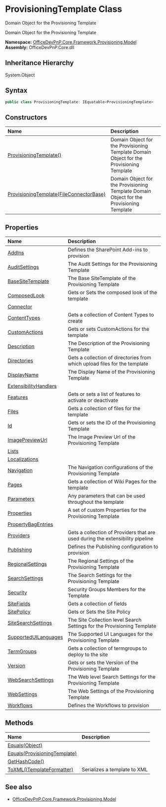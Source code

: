 # ProvisioningTemplate Class
 Domain Object for the Provisioning Template 

 Domain Object for the Provisioning Template   

**Namespace:** [OfficeDevPnP.Core.Framework.Provisioning.Model](OfficeDevPnP.Core.Framework.Provisioning.Model.md)  
**Assembly:** OfficeDevPnP.Core.dll  
## Inheritance Hierarchy
System.Object  
## Syntax
```C#
public class ProvisioningTemplate: IEquatable<ProvisioningTemplate>
```
## Constructors
|**Name**|**Description**|
|:-----|:-----|
| [ProvisioningTemplate()](OfficeDevPnP.Core.Framework.Provisioning.Model.ProvisioningTemplate.ctor1.md) |  Domain Object for the Provisioning Template Domain Object for the Provisioning Template 
| [ProvisioningTemplate(FileConnectorBase)](OfficeDevPnP.Core.Framework.Provisioning.Model.ProvisioningTemplate.ctor2.md) |  Domain Object for the Provisioning Template Domain Object for the Provisioning Template 
## Properties
|**Name**|**Description**|
|:-----|:-----|
| [AddIns](OfficeDevPnP.Core.Framework.Provisioning.Model.ProvisioningTemplate.AddIns.md) | Defines the SharePoint Add-ins to provision
| [AuditSettings](OfficeDevPnP.Core.Framework.Provisioning.Model.ProvisioningTemplate.AuditSettings.md) | The Audit Settings for the Provisioning Template
| [BaseSiteTemplate](OfficeDevPnP.Core.Framework.Provisioning.Model.ProvisioningTemplate.BaseSiteTemplate.md) | The Base SiteTemplate of the Provisioning Template
| [ComposedLook](OfficeDevPnP.Core.Framework.Provisioning.Model.ProvisioningTemplate.ComposedLook.md) | Gets or Sets the composed look of the template
| [Connector](OfficeDevPnP.Core.Framework.Provisioning.Model.ProvisioningTemplate.Connector.md) | 
| [ContentTypes](OfficeDevPnP.Core.Framework.Provisioning.Model.ProvisioningTemplate.ContentTypes.md) | Gets a collection of Content Types to create
| [CustomActions](OfficeDevPnP.Core.Framework.Provisioning.Model.ProvisioningTemplate.CustomActions.md) | Gets or sets CustomActions for the template
| [Description](OfficeDevPnP.Core.Framework.Provisioning.Model.ProvisioningTemplate.Description.md) | The Description of the Provisioning Template
| [Directories](OfficeDevPnP.Core.Framework.Provisioning.Model.ProvisioningTemplate.Directories.md) | Gets a collection of directories from which upload files for the template
| [DisplayName](OfficeDevPnP.Core.Framework.Provisioning.Model.ProvisioningTemplate.DisplayName.md) | The Display Name of the Provisioning Template
| [ExtensibilityHandlers](OfficeDevPnP.Core.Framework.Provisioning.Model.ProvisioningTemplate.ExtensibilityHandlers.md) | 
| [Features](OfficeDevPnP.Core.Framework.Provisioning.Model.ProvisioningTemplate.Features.md) | Gets or sets a list of features to activate or deactivate
| [Files](OfficeDevPnP.Core.Framework.Provisioning.Model.ProvisioningTemplate.Files.md) | Gets a collection of files for the template
| [Id](OfficeDevPnP.Core.Framework.Provisioning.Model.ProvisioningTemplate.Id.md) | Gets or sets the ID of the Provisioning Template
| [ImagePreviewUrl](OfficeDevPnP.Core.Framework.Provisioning.Model.ProvisioningTemplate.ImagePreviewUrl.md) | The Image Preview Url of the Provisioning Template
| [Lists](OfficeDevPnP.Core.Framework.Provisioning.Model.ProvisioningTemplate.Lists.md) | 
| [Localizations](OfficeDevPnP.Core.Framework.Provisioning.Model.ProvisioningTemplate.Localizations.md) | 
| [Navigation](OfficeDevPnP.Core.Framework.Provisioning.Model.ProvisioningTemplate.Navigation.md) | The Navigation configurations of the Provisioning Template
| [Pages](OfficeDevPnP.Core.Framework.Provisioning.Model.ProvisioningTemplate.Pages.md) | Gets a collection of Wiki Pages for the template
| [Parameters](OfficeDevPnP.Core.Framework.Provisioning.Model.ProvisioningTemplate.Parameters.md) | Any parameters that can be used throughout the template
| [Properties](OfficeDevPnP.Core.Framework.Provisioning.Model.ProvisioningTemplate.Properties.md) | A set of custom Properties for the Provisioning Template
| [PropertyBagEntries](OfficeDevPnP.Core.Framework.Provisioning.Model.ProvisioningTemplate.PropertyBagEntries.md) | 
| [Providers](OfficeDevPnP.Core.Framework.Provisioning.Model.ProvisioningTemplate.Providers.md) | Gets a collection of Providers that are used during the extensibility pipeline
| [Publishing](OfficeDevPnP.Core.Framework.Provisioning.Model.ProvisioningTemplate.Publishing.md) | Defines the Publishing configuration to provision
| [RegionalSettings](OfficeDevPnP.Core.Framework.Provisioning.Model.ProvisioningTemplate.RegionalSettings.md) | The Regional Settings of the Provisioning Template
| [SearchSettings](OfficeDevPnP.Core.Framework.Provisioning.Model.ProvisioningTemplate.SearchSettings.md) | The Search Settings for the Provisioning Template
| [Security](OfficeDevPnP.Core.Framework.Provisioning.Model.ProvisioningTemplate.Security.md) | Security Groups Members for the Template
| [SiteFields](OfficeDevPnP.Core.Framework.Provisioning.Model.ProvisioningTemplate.SiteFields.md) | Gets a collection of fields
| [SitePolicy](OfficeDevPnP.Core.Framework.Provisioning.Model.ProvisioningTemplate.SitePolicy.md) | Gets or Sets the Site Policy
| [SiteSearchSettings](OfficeDevPnP.Core.Framework.Provisioning.Model.ProvisioningTemplate.SiteSearchSettings.md) | The Site Collection level Search Settings for the Provisioning Template
| [SupportedUILanguages](OfficeDevPnP.Core.Framework.Provisioning.Model.ProvisioningTemplate.SupportedUILanguages.md) | The Supported UI Languages for the Provisioning Template
| [TermGroups](OfficeDevPnP.Core.Framework.Provisioning.Model.ProvisioningTemplate.TermGroups.md) | Gets a collection of termgroups to deploy to the site
| [Version](OfficeDevPnP.Core.Framework.Provisioning.Model.ProvisioningTemplate.Version.md) | Gets or sets the Version of the Provisioning Template
| [WebSearchSettings](OfficeDevPnP.Core.Framework.Provisioning.Model.ProvisioningTemplate.WebSearchSettings.md) | The Web level Search Settings for the Provisioning Template
| [WebSettings](OfficeDevPnP.Core.Framework.Provisioning.Model.ProvisioningTemplate.WebSettings.md) | The Web Settings of the Provisioning Template
| [Workflows](OfficeDevPnP.Core.Framework.Provisioning.Model.ProvisioningTemplate.Workflows.md) | Defines the Workflows to provision
## Methods
|**Name**|**Description**|
|:-----|:-----|
| [Equals(Object)](OfficeDevPnP.Core.Framework.Provisioning.Model.ProvisioningTemplate.3520ddbb.md) | 
| [Equals(ProvisioningTemplate)](OfficeDevPnP.Core.Framework.Provisioning.Model.ProvisioningTemplate.89c2b310.md) | 
| [GetHashCode()](OfficeDevPnP.Core.Framework.Provisioning.Model.ProvisioningTemplate.1c6872bd.md) | 
| [ToXML(ITemplateFormatter)](OfficeDevPnP.Core.Framework.Provisioning.Model.ProvisioningTemplate.f3da680e.md) | Serializes a template to XML
## See also
- [OfficeDevPnP.Core.Framework.Provisioning.Model](OfficeDevPnP.Core.Framework.Provisioning.Model.md)
